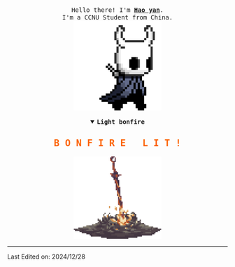   <p align="center">
  <br>
  <samp>
    Hello there! I'm <b><a rel="nofollow noopener noreferrer" target="_blank" href="https://159357254680.github.io/archives/">Hao yan</a></b>.
    <br>I'm a CCNU Student from China.<br>
</samp>
  <img src="https://raw.githubusercontent.com/TanZng/TanZng/master/assets/hollor_knight3.gif" width="200">
</p>
<details align="center" open="">
<summary> <b> <samp> Light bonfire </samp></b></summary>
<samp>
 <b><h2 style="color: #fc6203">B O N F I R E &nbsp; L I T !</h2> </b>
<img src="https://raw.githubusercontent.com/TanZng/TanZng/master/assets/bonefire.gif" width="200">
</samp>
</details>
<hr>
<p>Last Edited on: 2024/12/28</p> 

